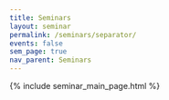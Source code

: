 ```yaml
---
title: Seminars
layout: seminar
permalink: /seminars/separator/
events: false
sem_page: true
nav_parent: Seminars
---
```


<!-- do not change! should be identical to /calendar/ -->

{% include seminar_main_page.html %}
